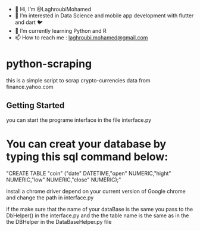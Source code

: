 - 👋 Hi, I’m @LaghroubiMohamed
- 👀 I’m interested in Data Science and mobile app development with flutter and dart 🐦
- 🌱 I’m currently learning Python and R 
- 📫 How to reach me : laghroubi.mohamed@gmail.com


# python-scraping
this is a simple script to scrap crypto-currencies data from finance.yahoo.com

## Getting Started
 you can start the programe interface in the file interface.py
 
# You can creat your database by typing this sql command below: 

 "CREATE TABLE "coin" ("date"	DATETIME,"open"	NUMERIC,"hight"	NUMERIC,"low"	NUMERIC,"close"	NUMERIC);"

 install a chrome driver depend on your current version of Google chrome and change the path in interface.py

 if the make sure that the name of your dataBase is the same you pass to the DbHelper() in the interface.py and the the table name is the same as in the the DBHelper in the DataBaseHelper.py file
